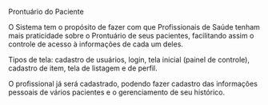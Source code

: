 Prontuário do Paciente

O Sistema tem o propósito de fazer com que Profissionais de Saúde tenham mais praticidade sobre o Prontuário de seus pacientes, facilitando assim o controle de acesso à informações de cada um deles.

Tipos de tela: cadastro de usuários, login, tela inicial (painel de controle), cadastro de item, tela de listagem e de perfil.

O profissional já será cadastrado, podendo fazer cadastro das informações pessoais de vários pacientes e o gerenciamento de seu histórico.
